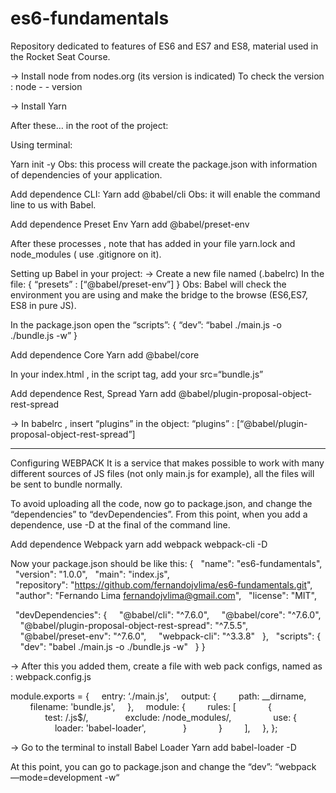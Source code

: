# es6-fundamentals
Repository dedicated to features of ES6 and ES7 and ES8, material used in the Rocket Seat Course.

-> Install node from nodes.org (its version is indicated)
To check the version : node  - - version

-> Install Yarn 

After these… in the root of the project:

Using terminal:

Yarn init -y
Obs: this process will create the package.json with information of dependencies of your application.

Add dependence CLI:
Yarn add @babel/cli
Obs: it will enable the command line to us with Babel.

Add dependence Preset Env
Yarn add @babel/preset-env

After these processes , note that has added in your file yarn.lock and node_modules ( use .gitignore on it).

Setting up Babel in your project:
-> Create a new file named (.babelrc)
In the file:
{
	“presets” : [“@babel/preset-env”]
}
Obs: Babel will check the environment you are using and make the bridge to the browse (ES6,ES7, ES8 in pure JS).

In the package.json open the “scripts”: 
{
	“dev”: “babel ./main.js -o ./bundle.js -w”
}

Add dependence Core
Yarn add @babel/core

In your index.html , in the script tag, add your src=“bundle.js”

Add dependence Rest, Spread
Yarn add @babel/plugin-proposal-object-rest-spread

-> In babelrc , insert “plugins” in the object:
“plugins” : [“@babel/plugin-proposal-object-rest-spread”]

*********
Configuring WEBPACK
It is a service that makes possible to work with many different sources of JS files (not only main.js for example), all the files will be sent to bundle normally.

To avoid uploading all the code, now go to package.json, and change the “dependencies” to “devDependencies”.
From this point, when you add a dependence, use -D at the final of the command line.

Add dependence Webpack
yarn add webpack webpack-cli -D

Now your package.json should be like this:
{
  "name": "es6-fundamentals",
  "version": "1.0.0",
  "main": "index.js",
  "repository": "https://github.com/fernandojvlima/es6-fundamentals.git",
  "author": "Fernando Lima <fernandojvlima@gmail.com>",
  "license": "MIT",

  "devDependencies": {
    "@babel/cli": "^7.6.0",
    "@babel/core": "^7.6.0",
    "@babel/plugin-proposal-object-rest-spread": "^7.5.5",
    "@babel/preset-env": "^7.6.0",
    "webpack-cli": "^3.3.8"
  },
  "scripts": {
    "dev": "babel ./main.js -o ./bundle.js -w"
  }
}


-> After this you added them, create a file with web pack configs, named as : webpack.config.js

module.exports = {
    entry: ‘./main.js',
    output: {
        path: __dirname,
        filename: 'bundle.js',
    },
    module: {
        rules: [
            {
              test: /\.js$/,
              exclude: /node_modules/,  
              use: {
                  loader: 'babel-loader',
              }
            }
        ],
    },
};

-> Go to the terminal to install Babel Loader
Yarn add babel-loader -D

At this point, you can go to package.json  and change the “dev”: “webpack —mode=development -w“

